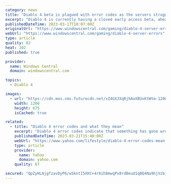 ```yaml
---
category: news
title: "Diablo 4 beta is plagued with error codes as the servers struggle to meet demand"
excerpt: "Diablo 4 is currently having a closed early access beta, ahead of its wider open beta. The beta is already plagued with errors and network problems, as servers struggle to meet demand. Blizzard ..."
publishedDateTime: 2023-03-17T10:07:00Z
originalUrl: "https://www.windowscentral.com/gaming/diablo-4-server-errors"
webUrl: "https://www.windowscentral.com/gaming/diablo-4-server-errors"
type: article
quality: 82
heat: 102
published: true

provider:
  name: Windows Central
  domain: windowscentral.com

topics:
  - Diablo 4

images:
  - url: "https://cdn.mos.cms.futurecdn.net/xZ4GXJXqRjhAoXBUxKtWtm-1200-80.png"
    width: 1200
    height: 675
    isCached: true

related:
  - title: "Diablo 4 error codes and what they mean"
    excerpt: "Diablo 4 error codes indicate that something has gone wrong with the game, and 316719 is the main issue seen so far indicating connection with the servers has been ..."
    publishedDateTime: 2023-03-21T15:40:00Z
    webUrl: "https://www.yahoo.com/lifestyle/diablo-4-error-codes-mean-130838076.html"
    type: article
    provider:
      name: Yahoo
      domain: yahoo.com
    quality: 67

secured: "QpZyHLAjgfzavDyP6/wSkntI5XKC+4r8ih8mwqPx8rdBeuU1qBQ4Na9hjVzbjXmP8fCjxsycu2K8dGR+G7FwFd62xKNgkIqK6WTkDkmur39tNFk/39F8lOveV/cYmdjg3sag+3kJOsYcKePFytfETJ8S+mz6Vf/D4hVCRE84X6KdKNOobhX4j9LO5ulxAg8y1UTwe9DfNpbxwwj4awEroNVpSEkbVZvy2B05uNkY+I8zWM5s67teK1UIKUo2QhsCldN5X/7bVVrzDvyaD2PuMJ/j6aQFh2ZiHp645JVnXAwhIEgel+jYyybrrU6jkzXF/fKJ0ge5pOGy8XMUbPfap11Bv75B14VJisPXWZ4/RLM=;38lzhYz3CKSdPYfmLHRR2g=="
---
```



